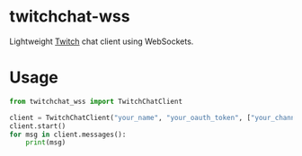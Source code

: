 # twitchchat-wss
Lightweight [Twitch](https://twitch.tv) chat client using 
WebSockets.

# Usage
```python
from twitchchat_wss import TwitchChatClient

client = TwitchChatClient("your_name", "your_oauth_token", ["your_channel"])
client.start()
for msg in client.messages():
    print(msg)
```